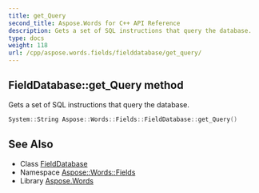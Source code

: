 ```yaml
---
title: get_Query
second_title: Aspose.Words for C++ API Reference
description: Gets a set of SQL instructions that query the database.
type: docs
weight: 118
url: /cpp/aspose.words.fields/fielddatabase/get_query/
---
```

## FieldDatabase::get_Query method


Gets a set of SQL instructions that query the database.

```cpp
System::String Aspose::Words::Fields::FieldDatabase::get_Query()
```

## See Also

* Class [FieldDatabase](../)
* Namespace [Aspose::Words::Fields](../../)
* Library [Aspose.Words](../../../)
